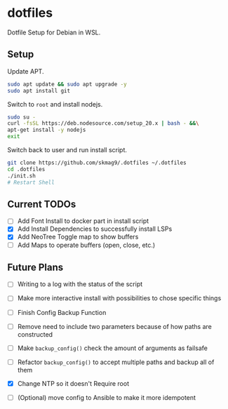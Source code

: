 # dotfiles

Dotfile Setup for Debian in WSL.

## Setup

Update APT.

```bash
sudo apt update && sudo apt upgrade -y
sudo apt install git
```

Switch to `root` and install nodejs.

```bash
sudo su -
curl -fsSL https://deb.nodesource.com/setup_20.x | bash - &&\
apt-get install -y nodejs
exit
```

Switch back to user and run install script.

```bash
git clone https://github.com/skmag9/.dotfiles ~/.dotfiles
cd .dotfiles
./init.sh
# Restart Shell
```

## Current TODOs

- [ ] Add Font Install to docker part in install script
- [x] Add Install Dependencies to successfully install LSPs
- [x] Add NeoTree Toggle map to show buffers
- [ ] Add Maps to operate buffers (open, close, etc.)

## Future Plans

- [ ] Writing to a log with the status of the script
- [ ] Make more interactive install with possibilities to chose specific things
- [ ] Finish Config Backup Function
- [ ] Remove need to include two parameters because of how paths are constructed
- [ ] Make `backup_config()` check the amount of arguments as failsafe
- [ ] Refactor `backup_config()` to accept multiple paths and backup all of them
- [x] Change NTP so it doesn't Require root
- [ ] (Optional) move config to Ansible to make it more idempotent

